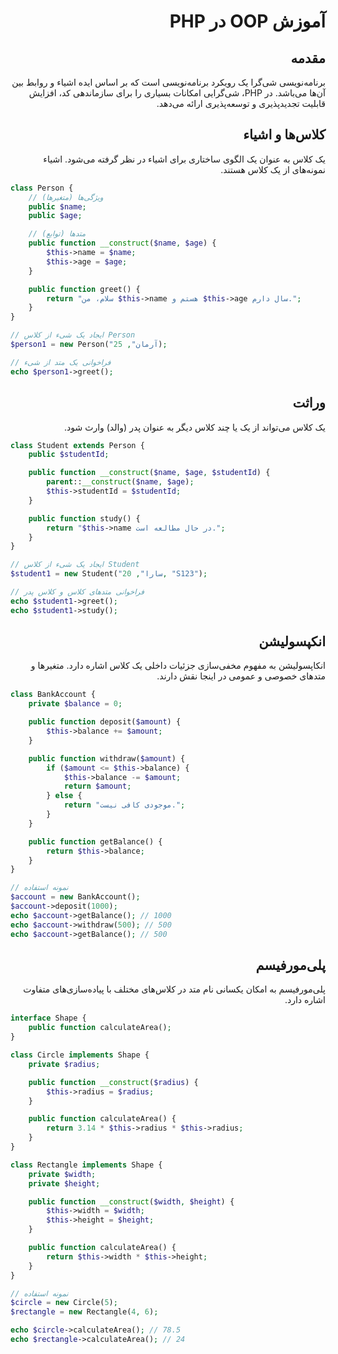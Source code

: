<div dir="rtl">

# آموزش OOP در PHP

## مقدمه
برنامه‌نویسی شی‌گرا یک رویکرد برنامه‌نویسی است که بر اساس ایده اشیاء و روابط بین آن‌ها می‌باشد. در PHP، شی‌گرایی امکانات بسیاری را برای سازماندهی کد، افزایش قابلیت تجدیدپذیری و توسعه‌پذیری ارائه می‌دهد.

## کلاس‌ها و اشیاء
یک کلاس به عنوان یک الگوی ساختاری برای اشیاء در نظر گرفته می‌شود. اشیاء نمونه‌های از یک کلاس هستند.


</div>

```php
class Person {
    // ویژگی‌ها (متغیرها)
    public $name;
    public $age;

    // متد‌ها (توابع)
    public function __construct($name, $age) {
        $this->name = $name;
        $this->age = $age;
    }

    public function greet() {
        return "سلام، من $this->name هستم و $this->age سال دارم.";
    }
}

// ایجاد یک شیء از کلاس Person
$person1 = new Person("آرمان", 25);

// فراخوانی یک متد از شیء
echo $person1->greet();
```

<div dir="rtl">

## وراثت
یک کلاس می‌تواند از یک یا چند کلاس دیگر به عنوان پدر (والد) وارث شود.

</div>

```php
class Student extends Person {
    public $studentId;

    public function __construct($name, $age, $studentId) {
        parent::__construct($name, $age);
        $this->studentId = $studentId;
    }

    public function study() {
        return "$this->name در حال مطالعه است.";
    }
}

// ایجاد یک شیء از کلاس Student
$student1 = new Student("سارا", 20, "S123");

// فراخوانی متد‌های کلاس و کلاس پدر
echo $student1->greet();
echo $student1->study();

```

<div dir="rtl">

## انکپسولیشن
انکاپسولیشن به مفهوم مخفی‌سازی جزئیات داخلی یک کلاس اشاره دارد. متغیرها و متدهای خصوصی و عمومی در اینجا نقش دارند.
</div>

```php
class BankAccount {
    private $balance = 0;

    public function deposit($amount) {
        $this->balance += $amount;
    }

    public function withdraw($amount) {
        if ($amount <= $this->balance) {
            $this->balance -= $amount;
            return $amount;
        } else {
            return "موجودی کافی نیست.";
        }
    }

    public function getBalance() {
        return $this->balance;
    }
}

// نمونه استفاده
$account = new BankAccount();
$account->deposit(1000);
echo $account->getBalance(); // 1000
echo $account->withdraw(500); // 500
echo $account->getBalance(); // 500

```

<div dir="rtl">

## پلی‌مورفیسم
پلی‌مورفیسم به امکان یکسانی نام متد در کلاس‌های مختلف با پیاده‌سازی‌های متفاوت اشاره دارد.
</div>

```php
interface Shape {
    public function calculateArea();
}

class Circle implements Shape {
    private $radius;

    public function __construct($radius) {
        $this->radius = $radius;
    }

    public function calculateArea() {
        return 3.14 * $this->radius * $this->radius;
    }
}

class Rectangle implements Shape {
    private $width;
    private $height;

    public function __construct($width, $height) {
        $this->width = $width;
        $this->height = $height;
    }

    public function calculateArea() {
        return $this->width * $this->height;
    }
}

// نمونه استفاده
$circle = new Circle(5);
$rectangle = new Rectangle(4, 6);

echo $circle->calculateArea(); // 78.5
echo $rectangle->calculateArea(); // 24


```